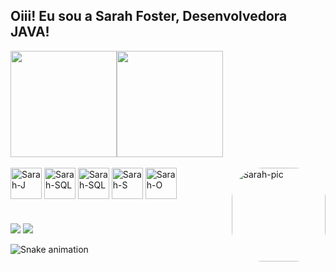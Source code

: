 ## Oiii! Eu sou a Sarah Foster, Desenvolvedora JAVA!
</div>
<img align="" height='170px' src="https://github-readme-stats.vercel.app/api?username=sarahfosteer&show_icons=true&theme=midnight-purple&include_all_commits=true&count_private=true" /><img align="" height='170px' src="https://github-readme-stats.vercel.app/api/top-langs/?username=sarahfosteer&hide_title=true&layout=compact&langs_count=7&theme=midnight-purple" />

<div style="display: inline_block"><br>
  <img align="center" alt="Sarah-J" height="50" width="50" src="https://cdn.jsdelivr.net/gh/devicons/devicon/icons/java/java-original-wordmark.svg">
  <img align="center" alt="Sarah-SQL" height="50" width="50" src="https://cdn.jsdelivr.net/gh/devicons/devicon/icons/mysql/mysql-original-wordmark.svg">
  <img align="center" alt="Sarah-SQL" height="50" width="50" src="https://cdn.jsdelivr.net/gh/devicons/devicon/icons/postgresql/postgresql-original-wordmark.svg">
  <img align="center" alt="Sarah-S" height="50" width="50" src="https://cdn.jsdelivr.net/gh/devicons/devicon/icons/spring/spring-original-wordmark.svg">
  <img align="center" alt="Sarah-O" height="50" width="50" src="https://cdn.jsdelivr.net/gh/devicons/devicon/icons/oracle/oracle-original.svg">
  <img align="right" alt="Sarah-pic" height="150" style="border-radius:50px;" src="https://media.discordapp.net/attachments/830284116792311820/956971695531499570/download20220305131411.png?width=498&height=498"/>
</div>

#

<div> 
  <a href = "mailto:contatosarahfoster@gmail.com"><img src="https://img.shields.io/badge/-Gmail-%23333?style=for-the-badge&logo=gmail&logoColor=white" target="_blank"></a>
  <a href="https://https://www.linkedin.com/in/sarah-foster-81013b22b" target="_blank"><img src="https://img.shields.io/badge/-LinkedIn-%230077B5?style=for-the-badge&logo=linkedin&logoColor=white" target="_blank"></a> 
  
  ![Snake animation](https://github.com/sarahfosteer/sarahfosteer/blob/output/github-contribution-grid-snake.svg)
  
  </div>

